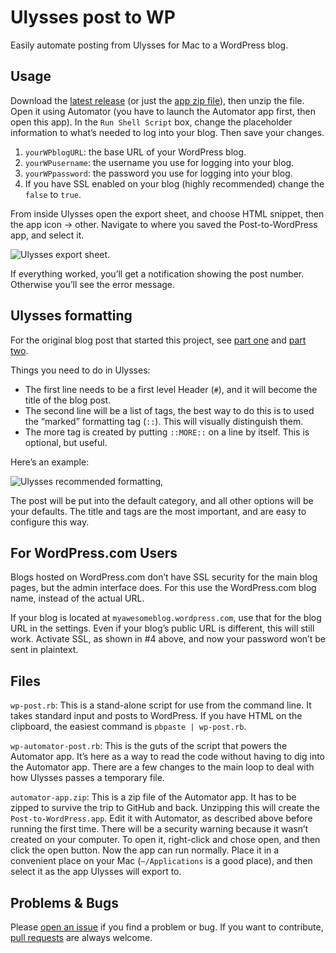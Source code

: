 # Ulysses post to WP
Easily automate posting from Ulysses for Mac to a WordPress blog.

## Usage

Download the [latest release][1] (or just the [app zip file][2]), then unzip the file. Open it using Automator (you have to launch the Automator app first, then open this app). In the `Run Shell Script` box, change the placeholder information to what’s needed to log into your blog. Then save your changes.

1. `yourWPblogURL`: the base URL of your WordPress blog.
2. `yourWPusername`: the username you use for logging into your blog.
3. `yourWPpassword`: the password you use for logging into your blog.
4. If you have SSL enabled on your blog (highly recommended) change the `false` to `true`.

From inside Ulysses open the export sheet, and choose HTML snippet, then the app icon -\> other. Navigate to where you saved the Post-to-WordPress app, and select it. 

![Ulysses export sheet.][image-1]

If everything worked, you’ll get a notification showing the post number. Otherwise you’ll see the error message.

## Ulysses formatting

For the original blog post that started this project, see [part one][3] and [part two][4].

Things you need to do in Ulysses:

- The first line needs to be a first level Header (`#`), and it will become the title of the blog post.
- The second line will be a list of tags, the best way to do this is to used the “marked” formatting tag (`::`). This will visually distinguish them.
- The more tag is created by putting `::MORE::` on a line by itself. This is optional, but useful.

Here’s an example:

![Ulysses recommended formatting,][image-2]

The post will be put into the default category, and all other options will be your defaults. The title and tags are the most important, and are easy to configure this way.

## For WordPress.com Users

Blogs hosted on WordPress.com don’t have SSL security for the main blog pages, but the admin interface does. For this use the WordPress.com blog name, instead of the actual URL.

If your blog is located at `myawesomeblog.wordpress.com`, use that for the blog URL in the settings. Even if your blog’s public URL is different, this will still work. Activate SSL, as shown in #4 above, and now your password won’t be sent in plaintext.

## Files

`wp-post.rb`: This is a stand-alone script for use from the command line. It takes standard input and posts to WordPress. If you have HTML on the clipboard, the easiest command is `pbpaste | wp-post.rb`. 

`wp-automator-post.rb`: This is the guts of the script that powers the Automator app. It’s here as a way to read the code without having to dig into the Automator app. There are a few changes to the main loop to deal with how Ulysses passes a temporary file.

`automator-app.zip`: This is a zip file of the Automator app. It has to be zipped to survive the trip to GitHub and back. Unzipping this will create the `Post-to-WordPress.app`. Edit it with Automator, as described above before running the first time. There will be a security warning because it wasn’t created on your computer. To open it, right-click and chose open, and then click the open button. Now the app can run normally. Place it in a convenient place on your Mac (`~/Applications` is a good place), and then select it as the app Ulysses will export to. 

## Problems & Bugs

Please [open an issue][5] if you find a problem or bug. If you want to contribute, [pull requests][6] are always welcome.

[1]:	https://github.com/JenniferMack/Ulysses-post-to-WP/releases/latest "Link to latest release."
[2]:	https://github.com/JenniferMack/Ulysses-post-to-WP/blob/master/automator-app.zip?raw=true "Direct .zip download."
[3]:	http://jennifermack.net/2015/04/08/post-to-wordpress-from-ulysses/ "Blog link"
[4]:	http://jennifermack.net/2015/04/09/post-to-wordpress-from-ulysses-update-49/ "Blog link."
[5]:	https://github.com/JenniferMack/Ulysses-post-to-WP/issues "Issue tracker."
[6]:	https://github.com/JenniferMack/Ulysses-post-to-WP/pulls "Create a pull request."

[image-1]:	https://jennifermackdotnet.files.wordpress.com/2015/04/20150408-18480200-screenshot-sm.jpg
[image-2]:	https://jennifermackdotnet.files.wordpress.com/2015/04/20150409-15341000-screenshot-sm-4caad16bffa84d168122c7b5efb9429d.jpg